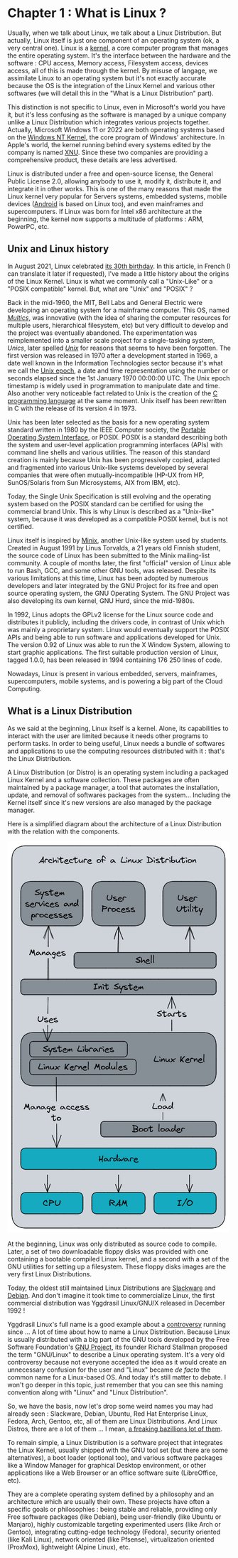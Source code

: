 # Chapter 1 : What is Linux ?

Usually, when we talk about Linux, we talk about a Linux Distribution. But actually, Linux itself is just one component of an operating system (ok, a very central one). Linux is a [kernel](https://en.wikipedia.org/wiki/Kernel_(operating_system)), a core computer program that manages the entire operating system. It's the interface between the hardware and the software : CPU access, Memory access, Filesystem access, devices access, all of this is made through the kernel. By misuse of langage, we assimilate Linux to an operating system but it's not exactly accurate because the OS is the integration of the Linux Kernel and various other softwares (we will detail this in the "What is a Linux Distribution" part).

This distinction is not specific to Linux, even in Microsoft's world you have it, but it's less confusing as the software is managed by a unique company unlike a Linux Distribution which integrates various projects together. Actually, Microsoft Windows 11 or 2022 are both operating systems based on the [Windows NT Kernel](https://en.wikipedia.org/wiki/Architecture_of_Windows_NT), the core program of Windows' architecture. In Apple's world, the kernel running behind every systems edited by the company is named [XNU](https://en.wikipedia.org/wiki/XNU). Since these two companies are providing a comprehensive product, these details are less advertised.

Linux is distributed under a free and open-source license, the General Public License 2.0, allowing anybody to use it, modify it, distribute it, and integrate it in other works. This is one of the many reasons that made the Linux kernel very popular for Servers systems, embedded systems, mobile devices ([Android](https://en.wikipedia.org/wiki/Android_(operating_system)) is based on Linux too), and even mainframes and supercomputers. If Linux was born for Intel x86 architecture at the beginning, the kernel now supports a multitude of platforms : ARM, PowerPC, etc.

## Unix and Linux history

In August 2021, Linux celebrated [its 30th birthday](https://blog.zedas.fr/posts/linux-a-30-ans/). In this article, in French (I can translate it later if requested), I've made a little history about the origins of the Linux Kernel. Linux is what we commonly call a "Unix-Like" or a "POSIX compatible" kernel. But, what are "Unix" and "POSIX" ?

Back in the mid-1960, the MIT, Bell Labs and General Electric were developing an operating system for a mainframe computer. This OS, named *[Multics](https://en.wikipedia.org/wiki/Multics)*, was innovative (with the idea of sharing the computer resources for multiple users, hierarchical filesystem, etc) but very difficult to develop and the project was eventually abandoned. The experimentation was reimplemented into a smaller scale project for a single-tasking system, *Unics*, later spelled *[Unix](https://en.wikipedia.org/wiki/Unix)* for reasons that seems to have been forgotten. The first version was released in 1970 after a development started in 1969, a date well known in the Information Technologies sector because it's what we call the [Unix epoch](https://en.wikipedia.org/wiki/Unix_time), a date and time representation using the number or seconds elapsed since the 1st January 1970 00:00:00 UTC. The Unix epoch timestamp is widely used in programmation to manipulate date and time. Also another very noticeable fact related to Unix is the creation of the [C programming language](https://en.wikipedia.org/wiki/C_(programming_language)) at the same moment. Unix itself has been rewritten in C with the release of its version 4 in 1973.

Unix has been later selected as the basis for a new operating system standard written in 1980 by the IEEE Computer society, the [Portable Operating System Interface](https://en.wikipedia.org/wiki/POSIX), or POSIX. POSIX is a standard describing both the system and user-level application programming interfaces (APIs) with command line shells and various utilities. The reason of this standard creation is mainly because Unix has been progressively copied, adapted and fragmented into various Unix-like systems developed by several companies that were often mutually-incompatible (HP-UX from HP, SunOS/Solaris from Sun Microsystems, AIX from IBM, etc).

Today, the Single Unix Specification is still evolving and the operating system based on the POSIX standard can be certified for using the commercial brand Unix. This is why Linux is described as a "Unix-like" system, because it was developed as a compatible POSIX kernel, but is not certified.

Linux itself is inspired by [Minix](https://en.wikipedia.org/wiki/Minix), another Unix-like system used by students. Created in August 1991 by Linus Torvalds, a 21 years old Finnish student, the source code of Linux has been submitted to the Minix mailing-list community. A couple of months later, the first "official" version of Linux able to run Bash, GCC, and some other GNU tools, was released. Despite its various limitations at this time, Linux has been adopted by numerous developers and later integrated by the GNU Project for its free and open source operating system, the GNU Operating System. The GNU Project was also developing its own kernel, GNU Hurd, since the mid-1980s.

In 1992, Linus adopts the GPLv2 license for the Linux source code and distributes it publicly, including the drivers code, in contrast of Unix which was mainly a proprietary system. Linux would eventually support the POSIX APIs and being able to run software and applications developed for Unix. The version 0.92 of Linux was able to run the X Window System, allowing to start graphic applications. The first suitable production version of Linux, tagged 1.0.0, has been released in 1994 containing 176 250 lines of code.

Nowadays, Linux is present in various embedded, servers, mainframes, supercomputers, mobile systems, and is powering a big part of the Cloud Computing.

## What is a Linux Distribution

As we said at the beginning, Linux itself is a kernel. Alone, its capabilities to interact with the user are limited because it needs other programs to perform tasks. In order to being useful, Linux needs a bundle of softwares and applications to use the computing resources distributed with it : that's the Linux Distribution.

A Linux Distribution (or Distro) is an operating system including a packaged Linux Kernel and a software collection. These packages are often maintained by a package manager, a tool that automates the installation, update, and removal of softwares packages from the system… Including the Kernel itself since it's new versions are also managed by the package manager.

Here is a simplified diagram about the architecture of a Linux Distribution with the relation with the components.

![The common architecture of a Linux distribution.](img/linux-distro-architecture.png)

At the beginning, Linux was only distributed as source code to compile. Later, a set of two downloadable floppy disks was provided with one containing a bootable compiled Linux kernel, and a second with a set of the GNU utilities for setting up a filesystem. These floppy disks images are the very first Linux Distributions.

Today, the oldest still maintained Linux Distributions are [Slackware](https://en.wikipedia.org/wiki/Slackware) and [Debian](https://en.wikipedia.org/wiki/Debian). And don't imagine it took time to commercialize Linux, the first commercial distribution was Yggdrasil Linux/GNU/X released in December 1992 !

Yggdrasil Linux's full name is a good example about a [controversy](https://en.wikipedia.org/wiki/GNU/Linux_naming_controversy) running since ... A lot of time about how to name a Linux Distribution. Because Linux is usually distributed with a big part of the GNU tools developed by the Free Software Foundation's [GNU Project](https://en.wikipedia.org/wiki/GNU_Project), its founder Richard Stallman proposed the term "GNU/Linux" to describe a Linux operating system. It's a very old controversy because not everyone accepted the idea as it would create an unnecessary confusion for the user and "Linux" became *de facto* the common name for a Linux-based OS. And today it's still matter to debate. I won't go deeper in this topic, just remember that you can see this naming convention along with "Linux" and "Linux Distribution".

So, we have the basis, now let's drop some weird names you may had already seen : Slackware, Debian, Ubuntu, Red Hat Enterprise Linux, Fedora, Arch, Gentoo, etc, all of them are Linux Distributions. And Linux Distros, there are a lot of them ... I mean, [a freaking bazillions lot of them](https://upload.wikimedia.org/wikipedia/commons/b/b5/Linux_Distribution_Timeline_21_10_2021.svg).

To remain simple, a Linux Distribution is a software project that integrates the Linux Kernel, usually shipped with the GNU tool set (but there are some alternatives), a boot loader (optional too), and various software packages like a Window Manager for graphical Desktop environment, or other applications like a Web Browser or an office software suite (LibreOffice, etc).

They are a complete operating system defined by a philosophy and an architecture which are usually their own. These projects have often a specific goals or philosophies : being stable and reliable, providing only Free software packages (like Debian), being user-friendly (like Ubuntu or Manjaro), highly customizable targeting experimented users (like Arch or Gentoo), integrating cutting-edge technology (Fedora), security oriented (like Kali Linux), network oriented (like Pfsense), virtualization oriented (ProxMox), lightweight (Alpine Linux), etc.